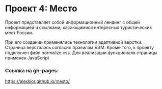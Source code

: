 # Проект 4: Место

Проект представляет собой информационный лендинг с общей информацией и ссылками, касающимися интересных туристических мест России. 

При его создании применялись технологии адаптивной верстки. Страница версталась согласно правилам БЭМ. Кроме того, к проекту подключен файл normalize.css. 
Для реализации функционала страницы применен JavaScript 

### Ссылка на gh-pages: 
https://alexkior.github.io/mesto/